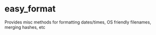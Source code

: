 # easy_format
Provides misc methods for formatting dates/times, OS friendly filenames, merging hashes, etc
